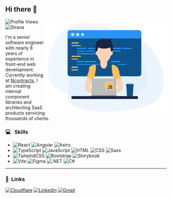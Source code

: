 ## Hi there 👋

<img src="https://github.com/hsimpson270/hsimpson270/blob/main/images/github_hero.svg" width="380" align="right">

![Profile Views](https://komarev.com/ghpvc/?username=hsimpson270&color=579cd5&label=Profile_Views&abbreviated=true)
![Strava](https://img.shields.io/endpoint?url=https://hsimpson270.github.io/hsimpson270/strava.json&logo=strava)

I'm a senior software engineer with nearly 8 years of experience in front-end web development. Currently working at [Ncontracts](https://www.ncontracts.com/), I am creating internal component libraries and architecting SaaS products servicing thousands of clients.

### 💻 &nbsp;&nbsp;Skills

- ![React](https://img.shields.io/badge/React-%2320232a.svg?logo=react&logoColor=%2361DAFB) ![Angular](https://img.shields.io/badge/Angular-%23DD0031.svg?logo=angular&logoColor=white) ![Astro](https://img.shields.io/badge/Astro-BC52EE?logo=astro&logoColor=fff)
- ![TypeScript](https://img.shields.io/badge/TypeScript-3178C6?logo=typescript&logoColor=fff) ![JavaScript](https://img.shields.io/badge/JavaScript-F7DF1E?logo=javascript&logoColor=000) ![HTML](https://img.shields.io/badge/HTML-%23E34F26.svg?logo=html5&logoColor=white) ![CSS](https://img.shields.io/badge/CSS-1572B6?logo=css3&logoColor=fff) ![Sass](https://img.shields.io/badge/Sass-C69?logo=sass&logoColor=fff)
- ![TailwindCSS](https://img.shields.io/badge/Tailwind%20CSS-%2338B2AC.svg?logo=tailwind-css&logoColor=white) ![Bootstrap](https://img.shields.io/badge/Bootstrap-7952B3?logo=bootstrap&logoColor=fff) ![Storybook](https://img.shields.io/badge/Storybook-FF4785?logo=storybook&logoColor=fff)
- ![Vite](https://img.shields.io/badge/Vite-646CFF?logo=vite&logoColor=fff) ![Figma](https://img.shields.io/badge/Figma-F24E1E?logo=figma&logoColor=white) ![.NET](https://img.shields.io/badge/.NET-512BD4?logo=dotnet&logoColor=fff) ![C#](https://custom-icon-badges.demolab.com/badge/C%23-%23239120.svg?logo=cshrp&logoColor=white)

<hr />

### 🔗&nbsp;&nbsp;Links

[![Cloudflare](https://img.shields.io/badge/Cloudflare-F38020?logo=Cloudflare&logoColor=white)](https://hunter-simpson.dev)
[![LinkedIn](https://custom-icon-badges.demolab.com/badge/LinkedIn-0A66C2?logo=linkedin-white&logoColor=fff)](https://www.linkedin.com/in/hsimpson270/)
[![Gmail](https://img.shields.io/badge/Gmail-D14836?logo=gmail&logoColor=white)](mailto:hi@hunter-simpson.dev)
